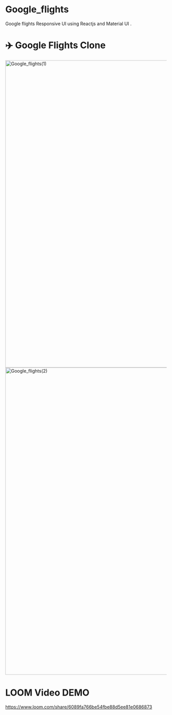 # Google_flights
Google flights Responsive UI using Reactjs and Material UI .

# ✈️ Google Flights Clone

<img width="959" alt="Google_flights(1)" src="https://github.com/user-attachments/assets/686afb0a-6e7c-4baf-8948-ef860c117b27" />
  
  <img width="959" alt="Google_flights(2)" src="https://github.com/user-attachments/assets/1b750d85-5eab-4fbd-bb41-e0e216a7218f" />

  # LOOM Video DEMO
  https://www.loom.com/share/6089fa766be54fbe88d5ee81e0686873

  
